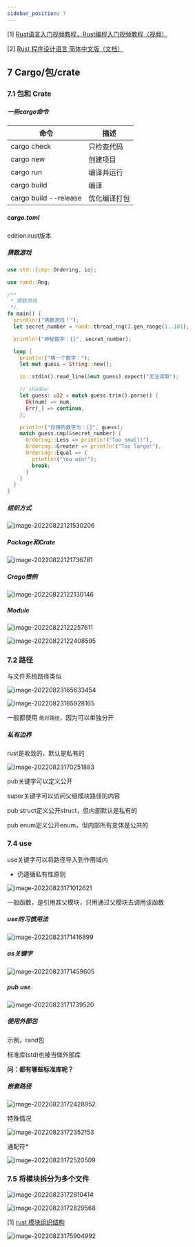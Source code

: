 ```yaml
---
sidebar_position: 7
---
```


[1] [Rust语言入门视频教程，Rust编程入门视频教程（视频）](https://www.bilibili.com/video/BV1hp4y1k7SV)

[2] [Rust 程序设计语言 简体中文版（文档）](https://kaisery.github.io/trpl-zh-cn/ch07-05-separating-modules-into-different-files.html)

## 7 Cargo/包/crate

### 7.1 包和 Crate

##### 一些cargo命令

| 命令                  | 描述         |
| --------------------- | ------------ |
| cargo check           | 只检查代码   |
| cargo new             | 创建项目     |
| cargo run             | 编译并运行   |
| cargo build           | 编译         |
| cargo build --release | 优化编译打包 |

##### cargo.toml

edition:rust版本

##### 猜数游戏

```rust
use std::{cmp::Ordering, io};

use rand::Rng;

/**
 * 猜数游戏
 */
fn main() {
  println!("猜数游戏！");
  let secret_number = rand::thread_rng().gen_range(1..101);

  println!("神秘数字：{}", secret_number);

  loop {
    println!("猜一个数字：");
    let mut guess = String::new();

    io::stdin().read_line(&mut guess).expect("无法读取");

    // shadow
    let guess: u32 = match guess.trim().parse() {
      Ok(num) => num,
      Err(_) => continue,
    };

    println!("你猜的数字为：{}", guess);
    match guess.cmp(&secret_number) {
      Ordering::Less => println!("Too small!"),
      Ordering::Greater => println!("Too large!"),
      Ordering::Equal => {
        println!("You win!");
        break;
      }
    }
  }
}
```

##### 组织方式

![image-20220822121530206](https://cdn.gincool.com/img/image-20220822121530206.png)

##### Package和Crate

![image-20220822121736781](https://cdn.gincool.com/img/image-20220822121736781.png)

##### Crago惯例

![image-20220822122130146](https://cdn.gincool.com/img/image-20220822122130146.png)

##### Module

![image-20220822122257611](https://cdn.gincool.com/img/image-20220822122257611.png)

![image-20220822122408595](https://cdn.gincool.com/img/image-20220822122408595.png)

### 7.2 路径

与文件系统路径类似

![image-20220823165633454](https://cdn.gincool.com/img/image-20220823165633454.png)

![image-20220823165928165](https://cdn.gincool.com/img/image-20220823165928165.png)

一般都使用 `绝对路径`，因为可以单独分开

##### 私有边界

rust是收敛的，默认是私有的

![image-20220823170251883](https://cdn.gincool.com/img/image-20220823170251883.png)

pub关键字可以定义公开

super关键字可以访问父级模块路径的内容

pub struct定义公开struct，但内部默认是私有的

pub enum定义公开enum，但内部所有变体是公共的

### 7.4 use

use关键字可以将路径导入到作用域内

- 仍遵循私有性原则

![image-20220823171012621](https://cdn.gincool.com/img/image-20220823171012621.png)

一般函数，是引用其父模块，只用通过父模块去调用该函数

##### use的习惯用法

![image-20220823171416899](https://cdn.gincool.com/img/image-20220823171416899.png)

##### as关键字

![image-20220823171459605](https://cdn.gincool.com/img/image-20220823171459605.png)

##### pub use

![image-20220823171739520](https://cdn.gincool.com/img/image-20220823171739520.png)

##### 使用外部包

示例，rand包

标准库(std)也被当做外部库

**问：都有哪些标准库呢？**

##### 嵌套路径

![image-20220823172428952](https://cdn.gincool.com/img/image-20220823172428952.png)

特殊情况

![image-20220823172352153](https://cdn.gincool.com/img/image-20220823172352153.png)

通配符*

![image-20220823172520509](https://cdn.gincool.com/img/image-20220823172520509.png)

### 7.5 将模块拆分为多个文件

![image-20220823172810414](https://cdn.gincool.com/img/image-20220823172810414.png)

![image-20220823172829568](https://cdn.gincool.com/img/image-20220823172829568.png)

[1] [rust 模块组织结构](https://www.cnblogs.com/li-peng/p/13587910.html)

![image-20220823175904992](https://cdn.gincool.com/img/image-20220823175904992.png)
